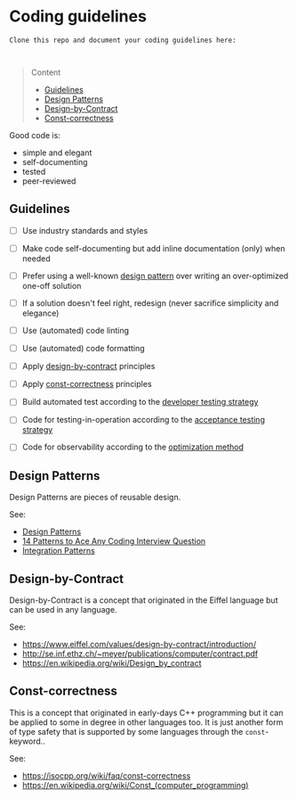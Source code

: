 # Coding guidelines

```
Clone this repo and document your coding guidelines here:



```
> Content
> - [Guidelines](#guidelines)
> - [Design Patterns](#design-patterns)
> - [Design-by-Contract](#design-by-contract)
> - [Const-correctness](#const-correctness)

Good code is:
- simple and elegant
- self-documenting
- tested
- peer-reviewed

## Guidelines

- [ ] Use industry standards and styles 


- [ ] Make code self-documenting but add inline documentation (only) when needed


- [ ] Prefer using a well-known [design pattern](#design-patterns) over writing an over-optimized one-off solution


- [ ] If a solution doesn't feel right, redesign (never sacrifice simplicity and elegance)


- [ ] Use (automated) code linting


- [ ] Use (automated) code formatting 


- [ ] Apply [design-by-contract](#design-by-contract) principles


- [ ] Apply [const-correctness](#const-correctness) principles


- [ ] Build automated test according to the [developer testing strategy](developer-testing-strategy.md) 


- [ ] Code for testing-in-operation according to the [acceptance testing strategy](acceptance-testing-strategy.md)


- [ ] Code for observability according to the [optimization method](optimization-method.md)


## Design Patterns

Design Patterns are pieces of reusable design. 

See:
- [Design Patterns](https://sourcemaking.com/design_patterns)
- [14 Patterns to Ace Any Coding Interview Question](https://hackernoon.com/14-patterns-to-ace-any-coding-interview-question-c5bb3357f6ed)
- [Integration Patterns](https://www.enterpriseintegrationpatterns.com/)


## Design-by-Contract

Design-by-Contract is a concept that originated in the Eiffel language but can be used in any language.

See: 
- https://www.eiffel.com/values/design-by-contract/introduction/
- http://se.inf.ethz.ch/~meyer/publications/computer/contract.pdf
- https://en.wikipedia.org/wiki/Design_by_contract

## Const-correctness

This is a concept that originated in early-days C++ programming but it can be applied to some in degree in other languages too. It is just another form of type safety that is supported by some languages through the ```const```-keyword..

See: 
- https://isocpp.org/wiki/faq/const-correctness
- https://en.wikipedia.org/wiki/Const_(computer_programming)